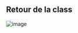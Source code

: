 ## Retour de la class ##

![image](https://github.com/fbergot/queueAsync/assets/58895577/99cd8c6a-564d-4677-ae54-c5bcffff33a4)
